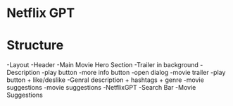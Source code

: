 # Netflix GPT


# Structure
-Layout
-Header
    -Main Movie Hero Section
        -Trailer in background
        -Description 
        -play button
        -more info button
            -open dialog
            -movie trailer
            -play button + like/deslike
            -Genral description + hashtags + genre
            -movie suggestions
        -movie suggestions
    -NetflixGPT
        -Search Bar
        -Movie Suggestions



